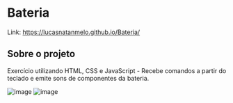 # Bateria

Link: https://lucasnatanmelo.github.io/Bateria/

## Sobre o projeto

Exercício utilizando HTML, CSS e JavaScript - Recebe comandos a partir do teclado e emite sons de componentes da bateria.

![image](https://user-images.githubusercontent.com/100950738/167496929-4fd7c7ca-3473-4841-91a8-9f008d4d64e0.png)
![image](https://user-images.githubusercontent.com/100950738/167497041-ef4bf918-1e94-405b-b415-aeddd63aff59.png)
